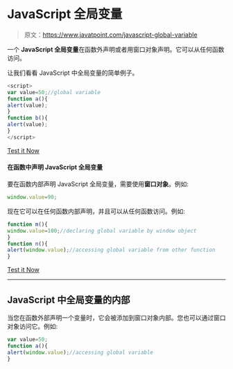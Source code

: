 # JavaScript 全局变量

> 原文：<https://www.javatpoint.com/javascript-global-variable>

一个 **JavaScript 全局变量**在函数外声明或者用窗口对象声明。它可以从任何函数访问。

让我们看看 JavaScript 中全局变量的简单例子。

```js
<script>
var value=50;//global variable
function a(){
alert(value);
}
function b(){
alert(value);
}
</script>

```

[Test it Now](https://www.javatpoint.com/oprweb/test.jsp?filename=jsglobalvariable1)

#### 在函数中声明 JavaScript 全局变量

要在函数内部声明 JavaScript 全局变量，需要使用**窗口对象**。例如:

```js
window.value=90;

```

现在它可以在任何函数内部声明，并且可以从任何函数访问。例如:

```js
function m(){
window.value=100;//declaring global variable by window object
}
function n(){
alert(window.value);//accessing global variable from other function
}

```

[Test it Now](https://www.javatpoint.com/oprweb/test.jsp?filename=jsglobalvariable2)

* * *

## JavaScript 中全局变量的内部

当您在函数外部声明一个变量时，它会被添加到窗口对象内部。您也可以通过窗口对象访问它。例如:

```js
var value=50;
function a(){
alert(window.value);//accessing global variable 
}

```